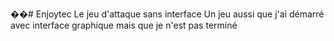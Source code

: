 ��#   E n j o y t e c 
 
 Le jeu d'attaque sans interface 
Un jeu aussi que j'ai démarré avec interface graphique mais que je n'est pas terminé

